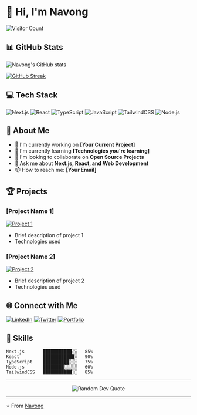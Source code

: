 # 👋 Hi, I'm Navong

![Visitor Count](https://komarev.com/ghpvc/?username=Navong&repo=Navong&style=flat&color=blue)

## 📊 GitHub Stats
![Navong's GitHub stats](https://github-readme-stats.vercel.app/api?username=Navong\&show_icons=true\&show=reviews,discussions_started,discussions_answered,prs_merged,prs_merged_percentage&theme=radical)

[![GitHub Streak](https://github-readme-streak-stats.herokuapp.com/?user=Navong&theme=radical)](https://git.io/streak-stats)

## 💻 Tech Stack
![Next.js](https://img.shields.io/badge/Next.js-000000?style=for-the-badge&logo=next.js&logoColor=white)
![React](https://img.shields.io/badge/React-20232A?style=for-the-badge&logo=react&logoColor=61DAFB)
![TypeScript](https://img.shields.io/badge/TypeScript-007ACC?style=for-the-badge&logo=typescript&logoColor=white)
![JavaScript](https://img.shields.io/badge/JavaScript-F7DF1E?style=for-the-badge&logo=javascript&logoColor=black)
![TailwindCSS](https://img.shields.io/badge/Tailwind_CSS-38B2AC?style=for-the-badge&logo=tailwind-css&logoColor=white)
![Node.js](https://img.shields.io/badge/Node.js-43853D?style=for-the-badge&logo=node.js&logoColor=white)

## 🚀 About Me
- 🔭 I'm currently working on **[Your Current Project]**
- 🌱 I'm currently learning **[Technologies you're learning]**
- 👯 I'm looking to collaborate on **Open Source Projects**
- 💬 Ask me about **Next.js, React, and Web Development**
- 📫 How to reach me: **[Your Email]**

## 🏆 Projects
### [Project Name 1]
[![Project 1](https://github-readme-stats.vercel.app/api/pin/?username=Navong&repo=quote-generator&theme=radical)](https://github.com/Navong/project-1)
- Brief description of project 1
- Technologies used

### [Project Name 2]
[![Project 2](https://github-readme-stats.vercel.app/api/pin/?username=Navong&repo=project-2&theme=radical)](https://github.com/Navong/project-2)
- Brief description of project 2
- Technologies used

## 🌐 Connect with Me
[![LinkedIn](https://img.shields.io/badge/LinkedIn-0077B5?style=for-the-badge&logo=linkedin&logoColor=white)](your-linkedin-url)
[![Twitter](https://img.shields.io/badge/Twitter-1DA1F2?style=for-the-badge&logo=twitter&logoColor=white)](your-twitter-url)
[![Portfolio](https://img.shields.io/badge/Portfolio-000000?style=for-the-badge&logo=About.me&logoColor=white)](your-portfolio-url)

## 🎯 Skills
```text
Next.js       ███████████░░   85%
React         ████████████░   90%
TypeScript    ██████████░░░   75%
Node.js       ████████░░░░░   60%
TailwindCSS   ███████████░░   85%
```
---
<p align="center">
  <img src="https://quotes-github-readme.vercel.app/api?type=horizontal&theme=radical" alt="Random Dev Quote"/>
</p>

---
⭐️ From [Navong](https://github.com/Navong)



